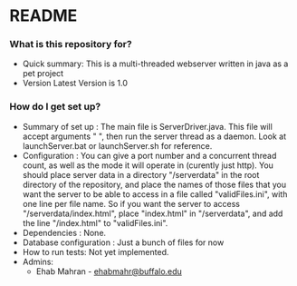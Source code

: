 # README #

### What is this repository for? ###

* Quick summary:
	This is a multi-threaded webserver written in java as a pet project
* Version
	Latest Version is 1.0

### How do I get set up? ###

* Summary of set up : 
	The main file is ServerDriver.java. This file will accept arguments "<portNumber> <threadNum> <mode>", then run the server thread as a daemon. Look at launchServer.bat or launchServer.sh for reference.
* Configuration : 
        You can give a port number and a concurrent thread count, as well as the mode it will operate in (curently just http). You should place server data in a directory "/serverdata" in the root directory of the repository, and place the names of those files that you want the server to be able to access in a file called "validFiles.ini", with one line per file name. So if you want the server to access "/serverdata/index.html", place "index.html" in "/serverdata", and add the line "/index.html" to "validFiles.ini".
* Dependencies : 
		None.
* Database configuration : 
	Just a bunch of files for now
* How to run tests: 
	Not yet implemented.
* Admins:
	* Ehab Mahran - ehabmahr@buffalo.edu
